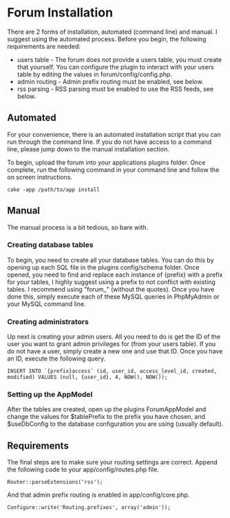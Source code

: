 # Forum Installation #

There are 2 forms of installation, automated (command line) and manual. I suggest using the automated process. Before you begin, the following requirements are needed: 

* users table - The forum does not provide a users table, you must create that yourself. You can configure the plugin to interact with your users table by editing the values in forum/config/config.php.
* admin routing - Admin prefix routing must be enabled, see below.
* rss parsing - RSS parsing must be enabled to use the RSS feeds, see below.

## Automated ##

For your convenience, there is an automated installation script that you can run through the command line. If you do not have access to a command line, please jump down to the manual installation section.

To begin, upload the forum into your applications plugins folder. Once complete, run the following command in your command line and follow the on screen instructions.

	cake -app /path/to/app install

## Manual ##

The manual process is a bit tedious, so bare with.

### Creating database tables ###

To begin, you need to create all your database tables. You can do this by opening up each SQL file in the plugins config/schema folder. Once opened, you need to find and replace each instance of {prefix} with a prefix for your tables, I highly suggest using a prefix to not conflict with existing tables. I recommend using "forum_" (without the quotes). Once you have done this, simply execute each of these MySQL queries in PhpMyAdmin or your MySQL command line.

### Creating administrators ###

Up next is creating your admin users. All you need to do is get the ID of the user you want to grant admin privileges for (from your users table). If you do not have a user, simply create a new one and use that ID. Once you have an ID, execute the following query.

	INSERT INTO `{prefix}access` (id, user_id, access_level_id, created, modified) VALUES (null, {user_id}, 4, NOW(), NOW());

### Setting up the AppModel ###

After the tables are created, open up the plugins ForumAppModel and change the values for $tablePrefix to the prefix you have chosen, and $useDbConfig to the database configuration you are using (usually default).

## Requirements ##

The final steps are to make sure your routing settings are correct. Append the following code to your app/config/routes.php file.

	Router::parseExtensions('rss');

And that admin prefix routing is enabled in app/config/core.php.

	Configure::write('Routing.prefixes', array('admin'));
